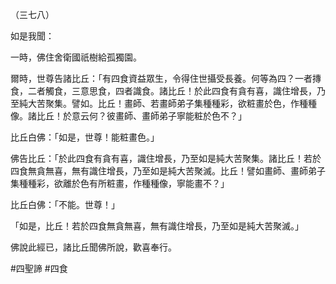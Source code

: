 （三七八）

如是我聞：

一時，佛住舍衛國祇樹給孤獨園。

爾時，世尊告諸比丘：「有四食資益眾生，令得住世攝受長養。何等為四？一者摶食，二者觸食，三意思食，四者識食。諸比丘！於此四食有貪有喜，識住增長，乃至純大苦聚集。譬如。比丘！畫師、若畫師弟子集種種彩，欲粧畫於色，作種種像。諸比丘！於意云何？彼畫師、畫師弟子寧能粧於色不？」

比丘白佛：「如是，世尊！能粧畫色。」

佛告比丘：「於此四食有貪有喜，識住增長，乃至如是純大苦聚集。諸比丘！若於四食無貪無喜，無有識住增長，乃至如是純大苦聚滅。比丘！譬如畫師、畫師弟子集種種彩，欲離於色有所粧畫，作種種像，寧能畫不？」

比丘白佛：「不能。世尊！」

「如是，比丘！若於四食無貪無喜，無有識住增長，乃至如是純大苦聚滅。」

佛說此經已，諸比丘聞佛所說，歡喜奉行。



#四聖諦
#四食
